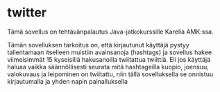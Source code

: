 # twitter

Tämä sovellus on tehtävänpalautus Java-jatkokurssille Karelia AMK:ssa.

Tämän sovelluksen tarkoitus on, että kirjautunut käyttäjä pystyy tallentamaan itselleen muistiin avainsanoja (hashtags)
ja sovellus hakee viimeisimmät 15 kyseisillä hakusanoilla twiitattua twiittiä. Eli jos käyttäjä haluaa vaikka säännöllisesti 
seurata mitä hashtageilla kuopio, joensuu, valokuvaus ja leipominen on twiitattu, niin tällä sovelluksella se onnistuu kirjautumalla
ja yhden napin painalluksella

